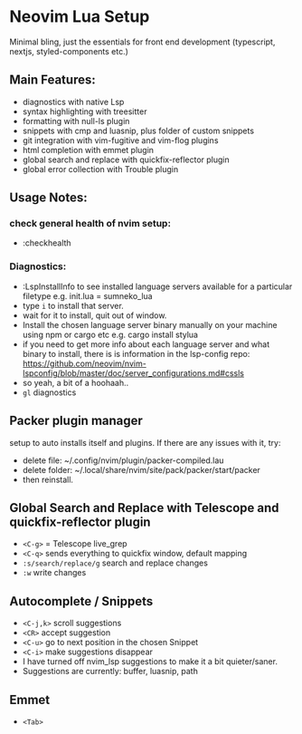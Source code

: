 # Neovim Lua Setup

Minimal bling, just the essentials for front end development (typescript, nextjs, styled-components etc.)

## Main Features:

- diagnostics with native Lsp
- syntax highlighting with treesitter
- formatting with null-ls plugin
- snippets with cmp and luasnip, plus folder of custom snippets
- git integration with vim-fugitive and vim-flog plugins
- html completion with emmet plugin
- global search and replace with quickfix-reflector plugin
- global error collection with Trouble plugin

## Usage Notes:

### check general health of nvim setup:

- :checkhealth

### Diagnostics:

- :LspInstallInfo to see installed language servers available for a particular filetype e.g. init.lua = sumneko_lua
- type `i` to install that server.
- wait for it to install, quit out of window.
- Install the chosen language server binary manually on your machine using npm or cargo etc e.g. cargo install stylua
- if you need to get more info about each language server and what binary to install, there is is information in the lsp-config repo:\
  https://github.com/neovim/nvim-lspconfig/blob/master/doc/server_configurations.md#cssls
- so yeah, a bit of a hoohaah..
- `gl` diagnostics

## Packer plugin manager

setup to auto installs itself and plugins. If there are any issues with it, try:

- delete file: ~/.config/nvim/plugin/packer-compiled.lau
- delete folder: ~/.local/share/nvim/site/pack/packer/start/packer
- then reinstall.

## Global Search and Replace with Telescope and quickfix-reflector plugin

- `<C-g>` = Telescope live_grep
- `<C-q>` sends everything to quickfix window, default mapping
- `:s/search/replace/g` search and replace changes
- `:w` write changes

## Autocomplete / Snippets

- `<C-j,k>` scroll suggestions
- `<CR>` accept suggestion
- `<C-u>` go to next position in the chosen Snippet
- `<C-i>` make suggestions disappear
- I have turned off nvim_lsp suggestions to make it a bit quieter/saner.
- Suggestions are currently: buffer, luasnip, path

## Emmet

- `<Tab>`
